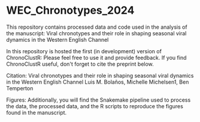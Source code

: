 # WEC_Chronotypes_2024
This repository contains processed data and code used in the analysis of the manuscript: Viral chronotypes and their role in shaping seasonal viral dynamics in the Western English Channel

In this repository is hosted the first (in development) version of ChronoClustR: Please feel free to use it and provide feedback. If you find ChronoClustR useful, don't forget to cite the preprint below.

Citation:
Viral chronotypes and their role in shaping seasonal viral dynamics in the Western English Channel
Luis M. Bolaños, Michelle Michelsen1, Ben Temperton

Figures:
Additionally, you will find the Snakemake pipeline used to process the data, the processed data, and the R scripts to reproduce the figures found in the manuscript.  
